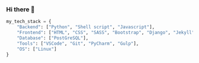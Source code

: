 ### Hi there 👋

<!--
**williamcanin/williamcanin** is a ✨ _special_ ✨ repository because its `README.md` (this file) appears on your GitHub profile.

Here are some ideas to get you started:

- 🔭 I’m currently working on ...
- 🌱 I’m currently learning ...
- 👯 I’m looking to collaborate on ...
- 🤔 I’m looking for help with ...
- 💬 Ask me about ...
- 📫 How to reach me: ...
- 😄 Pronouns: ...
- ⚡ Fun fact: ...
-->


```python
my_tech_stack = {
    "Backend": ["Python", "Shell script", "Javascript"],
    "Frontend": ["HTML", "CSS", "SASS", "Bootstrap", "Django", "Jekyll"],
    "Database": ["PostGreSQL"],
    "Tools": ["VSCode", "Git", "PyCharm", "Gulp"],
    "OS": ["Linux"]
}
```
